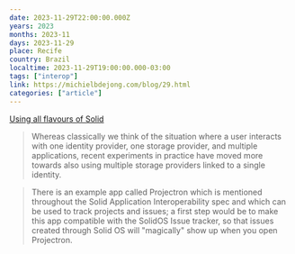 ```yaml
---
date: 2023-11-29T22:00:00.000Z
years: 2023
months: 2023-11
days: 2023-11-29
place: Recife
country: Brazil
localtime: 2023-11-29T19:00:00.000-03:00
tags: ["interop"]
link: https://michielbdejong.com/blog/29.html
categories: ["article"]
---
```

[Using all flavours of Solid](https://michielbdejong.com/blog/29.html)

> Whereas classically we think of the situation where a user interacts with one identity provider, one storage provider, and multiple applications, recent experiments in practice have moved more towards also using multiple storage providers linked to a single identity. 

> There is an example app called Projectron which is mentioned throughout the Solid Application Interoperability spec and which can be used to track projects and issues; a first step would be to make this app compatible with the SolidOS Issue tracker, so that issues created through Solid OS will "magically" show up when you open Projectron.
